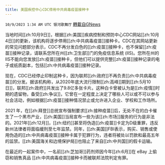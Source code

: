 ```yaml
---
title: 美国疾控中心CDC停用中共病毒疫苗接种卡
---
```

`10/9/2023 1:34 AM UTC 银河歌舞厅` [轉載自GNews](https://gnews.org/articles/1805665)

当地时间[[zh:10月9日]]，根据[[zh:美国]]疾病控制和预防中心CDC网站[[zh:10月4日]]的更新，该机构将逐步停用[[zh:中共病毒疫苗]]接种卡。CDC在其网站更新的常见问题部分表示，CDC不再分发白色的[[zh:疫苗]]接种卡，也不保留[[zh:疫苗]]接种记录，请联系您所在州[[zh:卫生部]]门的免疫信息系统 (IIS)。您所在州的IIS不能向您发放[[zh:疫苗]]接种卡，但他们可以提供完整[[zh:疫苗]]接种记录的电子或纸质副本，包括[[zh:中共病毒疫苗]]接种记录。

现在，CDC已经停止印制这种卡，因为联邦[[zh:政府]]不再负责[[zh:中共病毒疫苗]]的分发。据该机构称，从2020年底大流行限制[[zh:高峰]]期到[[zh:5月10日]]，联邦[[zh:政府]]共发出了9.8亿多张卡片。这种白卡曾被认为是[[zh:疫情]]时期的遗留物，备受[[zh:争议]]，它曾在一定程度上决定了哪些人可以或不可以参与社会活动，例如根据[[zh:疫苗]]接种情况禁止或允许进入企业、学校和工作场所。

2021 年，在[[zh:拜登]]总统宣布强制要求[[zh:接种疫苗]]后，无处不在的白卡催生了一个黑市产业，[[zh:美国]]当局宣布一些为该[[zh:市场]]服务的行为是非法的。2021年[[zh:12月]]，[[zh:纽约]]甚至将伪造[[zh:疫苗]]卡定为D级重罪，违反新州法律者将面临缓刑至七年监禁。同年，[[zh:美国]]FBI表示，购买、销售或使用伪造的[[zh:中共病毒疫苗]]接种卡属于犯罪行为，违者将被处以罚款和最高五年的监禁。[[zh:美国海关和边境保护局]]也阻止了来自[[zh:中共国]]的假卡运输。

在最近的一起案件中，一名前[[zh:芝加哥]]药剂师因今年[[zh:6月]]在 eBay 上偷窃和销售真品 [[zh:中共病毒疫苗]]接种卡而被联邦法院判定有罪。

